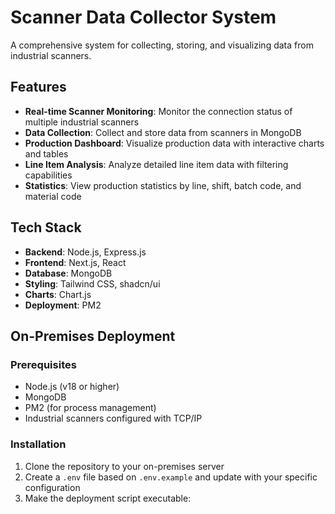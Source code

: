 # Scanner Data Collector System

A comprehensive system for collecting, storing, and visualizing data from industrial scanners.

## Features

- **Real-time Scanner Monitoring**: Monitor the connection status of multiple industrial scanners
- **Data Collection**: Collect and store data from scanners in MongoDB
- **Production Dashboard**: Visualize production data with interactive charts and tables
- **Line Item Analysis**: Analyze detailed line item data with filtering capabilities
- **Statistics**: View production statistics by line, shift, batch code, and material code

## Tech Stack

- **Backend**: Node.js, Express.js
- **Frontend**: Next.js, React
- **Database**: MongoDB
- **Styling**: Tailwind CSS, shadcn/ui
- **Charts**: Chart.js
- **Deployment**: PM2

## On-Premises Deployment

### Prerequisites

- Node.js (v18 or higher)
- MongoDB
- PM2 (for process management)
- Industrial scanners configured with TCP/IP

### Installation

1. Clone the repository to your on-premises server
2. Create a `.env` file based on `.env.example` and update with your specific configuration
3. Make the deployment script executable:

